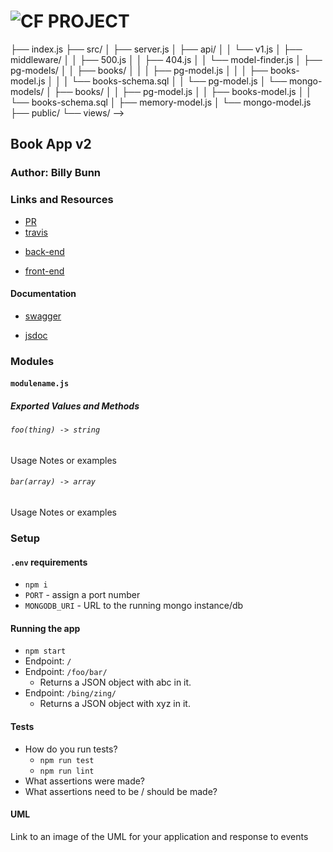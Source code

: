 ![CF](http://i.imgur.com/7v5ASc8.png) PROJECT
=================================================
<!-->
├── index.js
├── src/
│   ├── server.js
│   ├── api/
│   │   └── v1.js
│   ├── middleware/
│   │   ├── 500.js
│   │   ├── 404.js
│   │   └── model-finder.js
│   ├── pg-models/
│   │   ├── books/
│   │   │   ├── pg-model.js
│   │   │   ├── books-model.js
│   │   │   └── books-schema.sql
│   │   └── pg-model.js
│   └── mongo-models/
│       ├── books/
│       │   ├── pg-model.js
│       │   ├── books-model.js
│       │   └── books-schema.sql
│       ├── memory-model.js
│       └── mongo-model.js
├── public/
└── views/
-->

<!-- LINKS -->
<!-- Replace the link for each in brackets below -->
<!-- PR (working into submission) -->
[1]: https://github.com/401-advanced-javascript-billybunn/book-app/pull/1
<!-- travis build -->
[2]: https://travis-ci.com/401-advanced-javascript-billybunn/book-app/builds/106408585
<!-- back-end -->
[3]: http://xyz.com
<!-- front-end -->
[4]: https://billybunn-book-app-postgres.herokuapp.com/
<!-- swagger -->
[5]: http://xyz.com
<!-- jsdoc-->
[6]: https://billybunn-book-app-postgres.herokuapp.com/docs 

## Book App v2

### Author: Billy Bunn

### Links and Resources
* [PR][1]
* [travis][2]
<!-- (when applicable) -->
* [back-end][3]
<!-- (when applicable) -->
* [front-end][4]

#### Documentation
<!-- API assignments only -->
* [swagger][5]
<!-- (All assignments) -->
* [jsdoc][6]

### Modules
#### `modulename.js`
##### Exported Values and Methods

###### `foo(thing) -> string`
<!-- If you finished everything, you should be able to copy/paste the lab requirements and put them in present tense. -->
Usage Notes or examples

###### `bar(array) -> array`
Usage Notes or examples

### Setup
#### `.env` requirements
* `npm i`
* `PORT` - assign a port number
* `MONGODB_URI` - URL to the running mongo instance/db


#### Running the app
* `npm start`
* Endpoint: `/`
* Endpoint: `/foo/bar/`
  * Returns a JSON object with abc in it.
* Endpoint: `/bing/zing/`
  * Returns a JSON object with xyz in it.
  
#### Tests
* How do you run tests?
  * `npm run test`
  * `npm run lint`
* What assertions were made?
* What assertions need to be / should be made?

#### UML
Link to an image of the UML for your application and response to events
